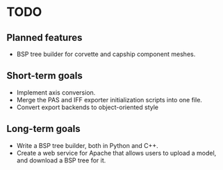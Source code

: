 # TODO #

## Planned features ##

- BSP tree builder for corvette and capship component meshes.

## Short-term goals ##

- Implement axis conversion.
- Merge the PAS and IFF exporter initialization scripts into one file.
- Convert export backends to object-oriented style

## Long-term goals ##

- Write a BSP tree builder, both in Python and C++.
- Create a web service for Apache that allows users to upload a model, and download a BSP tree for it.